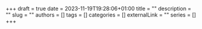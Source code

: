 +++ 
draft = true
date = 2023-11-19T19:28:06+01:00
title = ""
description = ""
slug = ""
authors = []
tags = []
categories = []
externalLink = ""
series = []
+++

